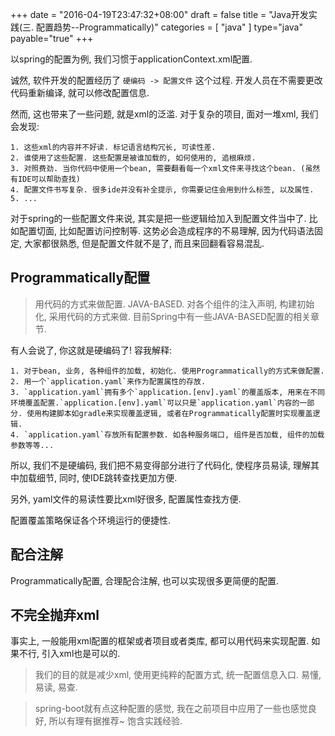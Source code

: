 +++
date = "2016-04-19T23:47:32+08:00"
draft = false
title = "Java开发实践(三. 配置趋势--Programmatically)"
categories = [ "java" ]
type="java"
payable="true"
+++


以spring的配置为例, 我们习惯于applicationContext.xml配置.

诚然, 软件开发的配置经历了 `硬编码 -> 配置文件` 这个过程. 开发人员在不需要更改代码重新编译, 就可以修改配置信息.

然而, 这也带来了一些问题, 就是xml的泛滥. 对于复杂的项目, 面对一堆xml, 我们会发现:

    1. 这些xml的内容并不好读. 标记语言结构冗长, 可读性差.
    2. 谁使用了这些配置. 这些配置是被谁加载的, 如何使用的, 追根麻烦.
    3. 对照费劲. 当你代码中使用一个bean, 需要翻看每一个xml文件来寻找这个bean. (虽然有IDE可以帮助查找)
    4. 配置文件书写复杂. 很多ide并没有补全提示, 你需要记住会用到什么标签, 以及属性.
    5. ...

对于spring的一些配置文件来说, 其实是把一些逻辑给加入到配置文件当中了. 比如配置切面, 比如配置访问控制等. 这势必会造成程序的不易理解, 因为代码语法固定, 大家都很熟悉, 但是配置文件就不是了, 而且来回翻看容易混乱.

## Programmatically配置

> 用代码的方式来做配置. JAVA-BASED. 对各个组件的注入声明, 构建初始化, 采用代码的方式来做. 目前Spring中有一些JAVA-BASED配置的相关章节.

有人会说了, 你这就是硬编码了! 容我解释:

    1. 对于bean, 业务, 各种组件的加载, 初始化. 使用Programmatically的方式来做配置.
    2. 用一个`application.yaml`来作为配置属性的存放.
    3. `application.yaml`拥有多个`application.[env].yaml`的覆盖版本, 用来在不同环境覆盖配置.`application.[env].yaml`可以只是`application.yaml`内容的一部分. 使用构建脚本如gradle来实现覆盖逻辑, 或者在Programmatically配置时实现覆盖逻辑.
    4. `application.yaml`存放所有配置参数. 如各种服务端口, 组件是否加载, 组件的加载参数等等...

所以, 我们不是硬编码, 我们把不易变得部分进行了代码化, 使程序员易读, 理解其中加载细节, 同时, 使IDE跳转查找更加方便.

另外, yaml文件的易读性要比xml好很多, 配置属性查找方便.

配置覆盖策略保证各个环境运行的便捷性.

## 配合注解

Programmatically配置, 合理配合注解, 也可以实现很多更简便的配置.

## 不完全抛弃xml

事实上, 一般能用xml配置的框架或者项目或者类库, 都可以用代码来实现配置. 如果不行, 引入xml也是可以的.

> 我们的目的就是减少xml, 使用更纯粹的配置方式, 统一配置信息入口. 易懂, 易读, 易查.

> spring-boot就有点这种配置的感觉, 我在之前项目中应用了一些也感觉良好, 所以有理有据推荐~ 饱含实践经验.
